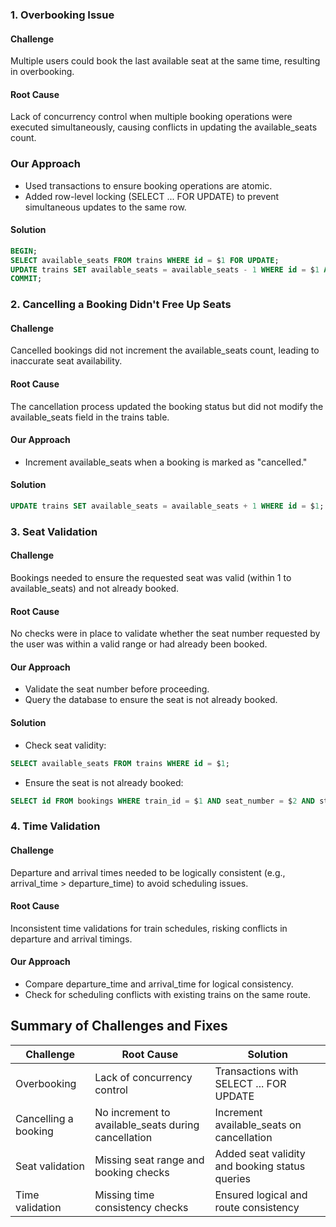 ### 1. Overbooking Issue

#### Challenge

Multiple users could book the last available seat at the same time, resulting in overbooking.

#### Root Cause

Lack of concurrency control when multiple booking operations were executed simultaneously, causing conflicts in updating the available_seats count.

### Our Approach

- Used transactions to ensure booking operations are atomic.
- Added row-level locking (SELECT ... FOR UPDATE) to prevent simultaneous updates to the same row.

#### Solution

```sql
BEGIN;
SELECT available_seats FROM trains WHERE id = $1 FOR UPDATE;
UPDATE trains SET available_seats = available_seats - 1 WHERE id = $1 AND available_seats > 0;
COMMIT;
```

### 2. Cancelling a Booking Didn't Free Up Seats

#### Challenge

Cancelled bookings did not increment the available_seats count, leading to inaccurate seat availability.

#### Root Cause

The cancellation process updated the booking status but did not modify the available_seats field in the trains table.

#### Our Approach

- Increment available_seats when a booking is marked as "cancelled."

#### Solution

```sql
UPDATE trains SET available_seats = available_seats + 1 WHERE id = $1;
```

### 3. Seat Validation

#### Challenge

Bookings needed to ensure the requested seat was valid (within 1 to available_seats) and not already booked.

#### Root Cause

No checks were in place to validate whether the seat number requested by the user was within a valid range or had already been booked.

#### Our Approach

- Validate the seat number before proceeding.
- Query the database to ensure the seat is not already booked.

#### Solution

- Check seat validity:

```sql
SELECT available_seats FROM trains WHERE id = $1;
```

- Ensure the seat is not already booked:

```sql
SELECT id FROM bookings WHERE train_id = $1 AND seat_number = $2 AND status = 'booked';
```

### 4. Time Validation

#### Challenge

Departure and arrival times needed to be logically consistent (e.g., arrival_time > departure_time) to avoid scheduling issues.

#### Root Cause

Inconsistent time validations for train schedules, risking conflicts in departure and arrival timings.

#### Our Approach

- Compare departure_time and arrival_time for logical consistency.
- Check for scheduling conflicts with existing trains on the same route.

## Summary of Challenges and Fixes

| Challenge            | Root Cause                                          | Solution                                       |
| -------------------- | --------------------------------------------------- | ---------------------------------------------- |
| Overbooking          | Lack of concurrency control                         | Transactions with SELECT ... FOR UPDATE        |
| Cancelling a booking | No increment to available_seats during cancellation | Increment available_seats on cancellation      |
| Seat validation      | Missing seat range and booking checks               | Added seat validity and booking status queries |
| Time validation      | Missing time consistency checks                     | Ensured logical and route consistency          |
